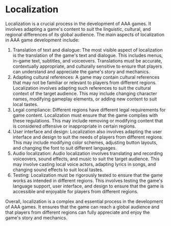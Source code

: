 # Localization

Localization is a crucial process in the development of AAA games. It involves adapting a game's content to suit the linguistic, cultural, and regional differences of its global audience. The main aspects of localization in AAA game development include:

1. Translation of text and dialogue: The most visible aspect of localization is the translation of the game's text and dialogue. This includes menus, in-game text, subtitles, and voiceovers. Translations must be accurate, contextually appropriate, and culturally sensitive to ensure that players can understand and appreciate the game's story and mechanics.
2. Adapting cultural references: A game may contain cultural references that may not be familiar or relevant to players from different regions. Localization involves adapting such references to suit the cultural context of the target audience. This may include changing character names, modifying gameplay elements, or adding new content to suit local tastes.
3. Legal compliance: Different regions have different legal requirements for game content. Localization must ensure that the game complies with these regulations. This may include removing or modifying content that is considered offensive or inappropriate in certain regions.
4. User interface and design: Localization also involves adapting the user interface and design to suit the needs of players from different regions. This may include modifying color schemes, adjusting button layouts, and changing the font to suit different languages.
5. Audio localization: Audio localization involves translating and recording voiceovers, sound effects, and music to suit the target audience. This may involve casting local voice actors, adapting lyrics in songs, and changing sound effects to suit local tastes.
6. Testing: Localization must be rigorously tested to ensure that the game works as intended in different regions. This involves testing the game's language support, user interface, and design to ensure that the game is accessible and enjoyable for players from different regions.

Overall, localization is a complex and essential process in the development of AAA games. It ensures that the game can reach a global audience and that players from different regions can fully appreciate and enjoy the game's story and mechanics.
